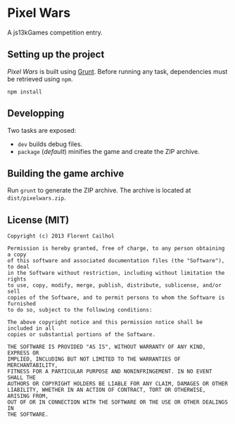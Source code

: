 # Pixel Wars

A js13kGames competition entry.

## Setting up the project

_Pixel Wars_ is built using [Grunt](http://gruntjs.com/). Before running any task, dependencies must be retrieved using `npm`.

    npm install

## Developping

Two tasks are exposed:

- `dev` builds debug files.
- `package` (_default_) minifies the game and create the ZIP archive.

## Building the game archive

Run `grunt` to generate the ZIP archive.
The archive is located at `dist/pixelwars.zip`.

## License (MIT)

    Copyright (c) 2013 Florent Cailhol

    Permission is hereby granted, free of charge, to any person obtaining a copy
    of this software and associated documentation files (the "Software"), to deal
    in the Software without restriction, including without limitation the rights
    to use, copy, modify, merge, publish, distribute, sublicense, and/or sell
    copies of the Software, and to permit persons to whom the Software is furnished
    to do so, subject to the following conditions:

    The above copyright notice and this permission notice shall be included in all
    copies or substantial portions of the Software.

    THE SOFTWARE IS PROVIDED "AS IS", WITHOUT WARRANTY OF ANY KIND, EXPRESS OR
    IMPLIED, INCLUDING BUT NOT LIMITED TO THE WARRANTIES OF MERCHANTABILITY,
    FITNESS FOR A PARTICULAR PURPOSE AND NONINFRINGEMENT. IN NO EVENT SHALL THE
    AUTHORS OR COPYRIGHT HOLDERS BE LIABLE FOR ANY CLAIM, DAMAGES OR OTHER
    LIABILITY, WHETHER IN AN ACTION OF CONTRACT, TORT OR OTHERWISE, ARISING FROM,
    OUT OF OR IN CONNECTION WITH THE SOFTWARE OR THE USE OR OTHER DEALINGS IN
    THE SOFTWARE.
